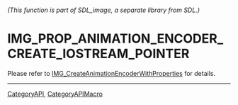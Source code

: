 ###### (This function is part of SDL_image, a separate library from SDL.)
# IMG_PROP_ANIMATION_ENCODER_CREATE_IOSTREAM_POINTER

Please refer to [IMG_CreateAnimationEncoderWithProperties](IMG_CreateAnimationEncoderWithProperties) for details.

----
[CategoryAPI](CategoryAPI), [CategoryAPIMacro](CategoryAPIMacro)

